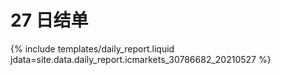 # 27 日结单

{% include  templates/daily_report.liquid jdata=site.data.daily_report.icmarkets_30786682_20210527 %}